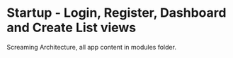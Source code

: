 # Startup - Login, Register, Dashboard and Create List views
Screaming Architecture, all app content in modules folder.
